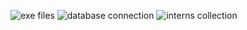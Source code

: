 ![exe files](exe-files.JPG)
![database connection](database-connection.JPG)
![interns collection](collection-created.JPG)

